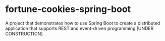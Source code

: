 # fortune-cookies-spring-boot
A project that demonstrates how to use Spring Boot to create a distributed application that supports REST and event-driven programming [UNDER CONSTRUCTION]
